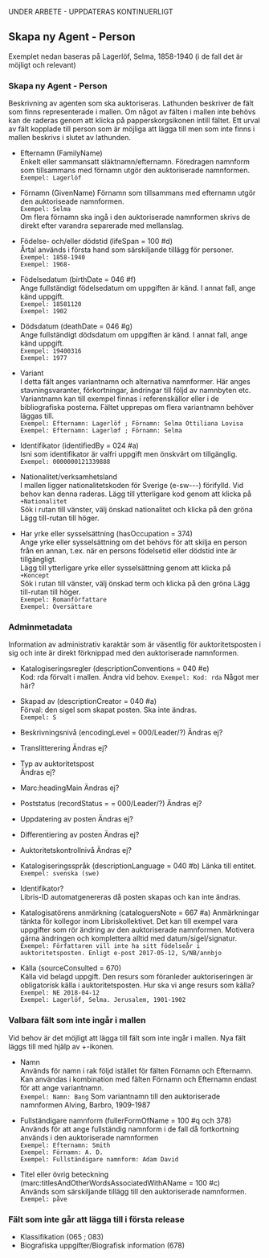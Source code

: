 UNDER ARBETE - UPPDATERAS KONTINUERLIGT

## Skapa ny Agent - Person
Exemplet nedan baseras på Lagerlöf, Selma, 1858-1940 (i de fall det är möjligt och relevant)


### Skapa ny Agent - Person
Beskrivning av agenten som ska auktoriseras. Lathunden beskriver de fält som finns representerade i mallen. Om något av fälten i mallen inte behövs kan de raderas genom att klicka på papperskorgsikonen intill fältet. Ett urval av fält kopplade till person som är möjliga att lägga till men som inte finns i mallen beskrivs i slutet av lathunden.

* Efternamn (FamilyName)
  <br/>Enkelt eller sammansatt släktnamn/efternamn. Föredragen namnform som tillsammans med förnamn utgör den auktoriserade namnformen.
  <br/>```Exempel: Lagerlöf```

* Förnamn (GivenName)
  Förnamn som tillsammans med efternamn utgör den auktoriseade namnformen. 
  <br/>```Exempel: Selma```
  <br/>Om flera förnamn ska ingå i den auktoriserade namnformen skrivs de direkt efter varandra separerade med mellanslag.
  
* Födelse- och/eller dödstid (lifeSpan = 100 #d)
  <br/>Årtal används i första hand som särskiljande tillägg för personer. 
  <br/>```Exempel: 1858-1940```
  <br/>```Exempel: 1968-```

* Födelsedatum (birthDate = 046 #f)
  <br/>Ange fullständigt födelsedatum om uppgiften är känd. I annat fall, ange känd uppgift.
  <br/> ```Exempel: 18581120```
  <br/> ```Exempel: 1902```
  
* Dödsdatum (deathDate = 046 #g)
  <br/>Ange fullständigt dödsdatum om uppgiften är känd. I annat fall, ange känd uppgift.
  <br/> ```Exempel: 19400316```
  <br/> ```Exempel: 1977```

* Variant
  <br/>I detta fält anges variantnamn och alternativa namnformer. Här anges stavningsvaranter, förkortningar, ändringar till följd av namnbyten etc. Variantnamn kan till exempel finnas i referenskällor eller i de bibliografiska posterna. Fältet upprepas om flera variantnamn behöver läggas till.
  <br/>```Exempel: Efternamn: Lagerlöf ; Förnamn: Selma Ottiliana Lovisa```
  <br/>```Exempel: Efternamn: Lagerlœf ; Förnamn: Selma```
  
* Identifikator (identifiedBy = 024 #a)
  <br/>Isni som identifikator är valfri uppgift men önskvärt om tillgänglig. 
  <br/> ```Exempel: 0000000121339888 ```

* Nationalitet/verksamhetsland
  <br/>I mallen ligger nationalitetskoden för Sverige (e-sw---) förifylld. Vid behov kan denna raderas. Lägg till ytterligare kod genom att klicka på ```+Nationalitet ```
  <br/>Sök i rutan till vänster, välj önskad nationalitet och klicka på den gröna Lägg till-rutan till höger.

* Har yrke eller sysselsättning (hasOccupation = 374)
   <br/>Ange yrke eller sysselsättning om det behövs för att skilja en person från en annan, t.ex. när en persons födelsetid eller dödstid inte är tillgängligt. 
   <br/>Lägg till ytterligare yrke eller sysselsättning genom att klicka på ```+Koncept ```
  <br/>Sök i rutan till vänster, välj önskad term och klicka på den gröna Lägg till-rutan till höger. 
   <br/>```Exempel: Romanförfattare ```
   <br/>```Exempel: Översättare```
  
### Adminmetadata
Information av administrativ karaktär som är väsentlig för auktoritetsposten i sig och inte är direkt förknippad med den auktoriserade namnformen.

* Katalogiseringsregler (descriptionConventions = 040 #e)
  <br/>Kod: rda förvalt i mallen. Ändra vid behov. 
  ```Exempel: Kod: rda``` Något mer här?

* Skapad av (descriptionCreator = 040 #a)
  <br/>Förval: den sigel som skapat posten. Ska inte ändras.  
  ```Exempel: S```

* Beskrivningsnivå (encodingLevel = 000/Leader/?)
  Ändras ej?

* Translitterering
  Ändras ej?
  
* Typ av auktoritetspost  
  Ändras ej?

* Marc:headingMain
  Ändras ej?

* Poststatus (recordStatus = = 000/Leader/?)
  Ändras ej?

* Uppdatering av posten
  Ändras ej?

* Differentiering av posten
  Ändras ej?

* Auktoritetskontrollnivå
  Ändras ej?

* Katalogiseringsspråk (descriptionLanguage = 040 #b)
  Länka till entitet.  
  ```Exempel: svenska (swe)```

* Identifikator?
  <br/>Libris-ID automatgenereras då posten skapas och kan inte ändras.
  
* Katalogisatörens anmärkning (cataloguersNote = 667 #a)
  Anmärkningar tänkta för kollegor inom Libriskollektivet. Det kan till exempel vara uppgifter som rör ändring av den auktoriserade namnformen. Motivera gärna ändringen och komplettera alltid med datum/sigel/signatur.
  <br/>```Exempel: Författaren vill inte ha sitt födelseår i auktoritetsposten. Enligt e-post 2017-05-12, S/NB/annbjo```

* Källa (sourceConsulted = 670)
  <br/>Källa vid belagd uppgift. Den resurs som föranleder auktoriseringen är obligatorisk källa i auktoritetsposten. Hur ska vi ange resurs som källa?
  <br/>```Exempel: NE 2018-04-12```
  <br/>```Exempel: Lagerlöf, Selma. Jerusalem, 1901-1902```


### Valbara fält som inte ingår i mallen
Vid behov är det möjligt att lägga till fält som inte ingår i mallen. Nya fält läggs till med hjälp av +-ikonen.

* Namn
  <br/>Används för namn i rak följd istället för fälten Förnamn och Efternamn. Kan användas i kombination med fälten Förnamn och Efternamn endast för att ange variantnamn.
  <br/>```Exempel: Namn: Bang``` Som variantnamn till den auktoriserade namnformen Alving, Barbro, 1909-1987

* Fullständigare namnform (fullerFormOfName = 100 #q och 378)
  <br/>Används för att ange fullständig namnform i de fall då fortkortning används i den auktoriserade namnformen
  <br/>```Exempel: Efternamn: Smith ```
  <br/>```Exempel: Förnamn: A. D. ```
  <br/>```Exempel: Fullständigare namnform: Adam David```

* Titel eller övrig beteckning (marc:titlesAndOtherWordsAssociatedWithAName = 100 #c)
  <br/>Används som särskiljande tillägg till den auktoriserade namnformen.
  <br/>```Exempel: påve```
  
 ### Fält som inte går att lägga till i första release
 
 * Klassifikation (065 ; 083)
 * Biografiska uppgifter/Biografisk information (678)

